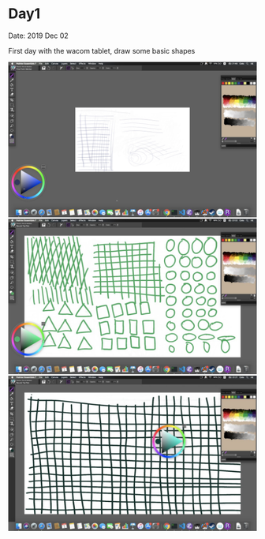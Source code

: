 # Day1 

Date: 2019 Dec 02

First day with the wacom tablet, draw some basic shapes

![](./d1-1.jpeg)
![](./d1-2.jpeg)
![](./d1-3.jpeg)
